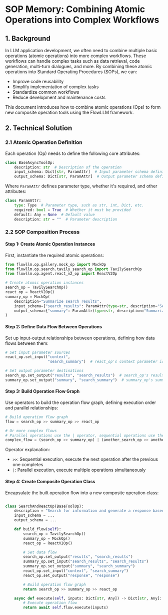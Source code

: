 # SOP Memory: Combining Atomic Operations into Complex Workflows

## 1. Background

In LLM application development, we often need to combine multiple basic operations (atomic operations) into more complex
workflows. These workflows can handle complex tasks such as data retrieval, code generation, multi-turn dialogues, and
more. By combining these atomic operations into Standard Operating Procedures (SOPs), we can:

- Improve code reusability
- Simplify implementation of complex tasks
- Standardize common workflows
- Reduce development and maintenance costs

This document introduces how to combine atomic operations (Ops) to form new composite operation tools using the FlowLLM
framework.

## 2. Technical Solution

### 2.1 Atomic Operation Definition

Each operation (Op) needs to define the following core attributes:

```python
class BaseAsyncToolOp:
    description: str  # Description of the operation
    input_schema: Dict[str, ParamAttr]  # Input parameter schema definition
    output_schema: Dict[str, ParamAttr]  # Output parameter schema definition
```

Where `ParamAttr` defines parameter type, whether it's required, and other attributes:

```python
class ParamAttr:
    type: Type  # Parameter type, such as str, int, Dict, etc.
    required: bool = True  # Whether it must be provided
    default: Any = None  # Default value
    description: str = ""  # Parameter description
```

### 2.2 SOP Composition Process

#### Step 1: Create Atomic Operation Instances

First, instantiate the required atomic operations:

```python
from flowllm.op.gallery.mock_op import MockOp
from flowllm.op.search.tavily_search_op import TavilySearchOp
from flowllm.op.agent.react_v2_op import ReactV2Op

# Create atomic operation instances
search_op = TavilySearchOp()
react_op = ReactV2Op()
summary_op = MockOp(
    description="Summarize search results",
    input_schema={"search_results": ParamAttr(type=str, description="Search results to summarize")},
    output_schema={"summary": ParamAttr(type=str, description="Summarized content")}
)
```

#### Step 2: Define Data Flow Between Operations

Set up input-output relationships between operations, defining how data flows between them:

```python
# Set input parameter sources
react_op.set_input("context",
                   "search_summary")  # react_op's context parameter is retrieved from search_summary in memory

# Set output parameter destinations
search_op.set_output("results", "search_results")  # search_op's results output to search_results in memory
summary_op.set_output("summary", "search_summary")  # summary_op's summary output to search_summary in memory
```

#### Step 3: Build Operation Flow Graph

Use operators to build the operation flow graph, defining execution order and parallel relationships:

```python
# Build operation flow graph
flow = search_op >> summary_op >> react_op

# Or more complex flows
# Parallel operations use the | operator, sequential operations use the >> operator
complex_flow = (search_op >> summary_op) | (another_search_op >> another_summary_op) >> react_op
```

Operator explanation:

- `>>`: Sequential execution, execute the next operation after the previous one completes
- `|`: Parallel execution, execute multiple operations simultaneously

#### Step 4: Create Composite Operation Class

Encapsulate the built operation flow into a new composite operation class:

```python

class SearchAndReactOp(BaseToolOp):
    description = "Search for information and generate a response based on search results"
    input_schema = ...
    output_schema = ...

    def build_flow(self):
        search_op = TavilySearchOp()
        summary_op = MockOp()
        react_op = ReactV2Op()

        # Set data flow
        search_op.set_output("results", "search_results")
        summary_op.set_input("search_results", "search_results")
        summary_op.set_output("summary", "search_summary")
        react_op.set_input("context", "search_summary")
        react_op.set_output("response", "response")

        # Build operation flow graph
        return search_op >> summary_op >> react_op

    async def execute(self, inputs: Dict[str, Any]) -> Dict[str, Any]:
        # Execute operation flow
        return await self.flow.execute(inputs)
```